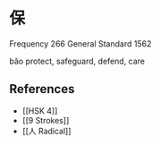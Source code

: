 # 保
Frequency 266
General Standard 1562

bǎo
protect, safeguard, defend, care

## References
- [[HSK 4]]
- [[9 Strokes]]
- [[人 Radical]]